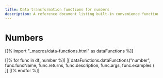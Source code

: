 ```yaml
---
title: Data transformation functions for numbers
description: A reference document listing built-in convenience functions to support data transformation in expressions for numbers.
---
```


# Numbers

[[% import "_macros/data-functions.html" as dataFunctions %]]

[[% for func in df_number %]]
[[ dataFunctions.dataFunctions("number", func.funcName, func.returns, func.description, func.args, func.examples ) ]]
[[% endfor %]]
